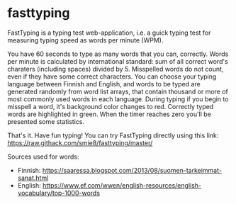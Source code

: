 # fasttyping
FastTyping is a typing test web-application, i.e. a guick typing test for measuring typing speed as words per minute (WPM). 

You have 60 seconds to type as many words that you can, correctly. Words per minute is calculated by international standard: sum of all correct word's charaters (including spaces) divided by 5. Misspelled words do not count, even if they have some correct characters. You can choose your typing language between Finnish and English, and words to be typed are generated randomly from word list arrays, that contain thousand or more of most commonly used words in each language. During typing if you begin to misspell a word, it's background color changes to red. Correctly typed words are highlighted in green. When the timer reaches zero you'll be presented some statistics.

That's it. Have fun typing! You can try FastTyping directly using this link: https://raw.githack.com/smie8/fasttyping/master/

Sources used for words:
- Finnish: https://saaressa.blogspot.com/2013/08/suomen-tarkeimmat-sanat.html
- English: https://www.ef.com/wwen/english-resources/english-vocabulary/top-1000-words
